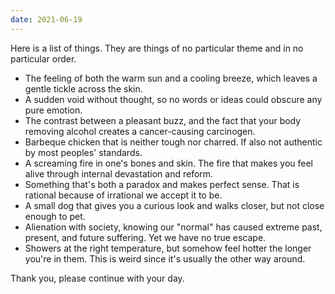 ```yaml
---
date: 2021-06-19
---
```


Here is a list of things. They are things of no particular theme and in no particular order.

* The feeling of both the warm sun and a cooling breeze, which leaves a gentle tickle across the skin.
* A sudden void without thought, so no words or ideas could obscure any pure emotion.
* The contrast between a pleasant buzz, and the fact that your body removing alcohol creates a cancer-causing carcinogen.
* Barbeque chicken that is neither tough nor charred. If also not authentic by most peoples' standards.
* A screaming fire in one's bones and skin. The fire that makes you feel alive through internal devastation and reform.
* Something that's both a paradox and makes perfect sense. That is rational because of irrational we accept it to be.
* A small dog that gives you a curious look and walks closer, but not close enough to pet.
* Alienation with society, knowing our "normal" has caused extreme past, present, and future suffering. Yet we have no true escape.
* Showers at the right temperature, but somehow feel hotter the longer you're in them. This is weird since it's usually the other way around.

Thank you, please continue with your day.
